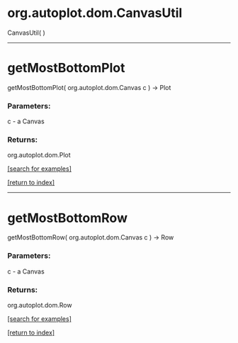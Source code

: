 # org.autoplot.dom.CanvasUtil
CanvasUtil( )


***
<a name="getMostBottomPlot"></a>
# getMostBottomPlot
getMostBottomPlot( org.autoplot.dom.Canvas c ) &rarr; Plot



### Parameters:
c - a Canvas

### Returns:
org.autoplot.dom.Plot


<a href="https://github.com/autoplot/dev/search?q=getMostBottomPlot&unscoped_q=getMostBottomPlot">[search for examples]</a>

<a href="https://github.com/autoplot/documentation/blob/master/javadoc/index-all.md">[return to index]</a>

***
<a name="getMostBottomRow"></a>
# getMostBottomRow
getMostBottomRow( org.autoplot.dom.Canvas c ) &rarr; Row



### Parameters:
c - a Canvas

### Returns:
org.autoplot.dom.Row


<a href="https://github.com/autoplot/dev/search?q=getMostBottomRow&unscoped_q=getMostBottomRow">[search for examples]</a>

<a href="https://github.com/autoplot/documentation/blob/master/javadoc/index-all.md">[return to index]</a>

